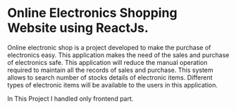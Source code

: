 # Online Electronics Shopping Website using ReactJs.

Online electronic shop is a project developed to make the purchase of electronics easy. This application makes the need of the sales and purchase of electronics safe. This application will reduce the manual operation required to maintain all the records of sales and purchase. This system allows to search number of  stocks details of electronic items. Different types of electronic items will be available to the users in this application.

In This Project I handled only frontend part.
